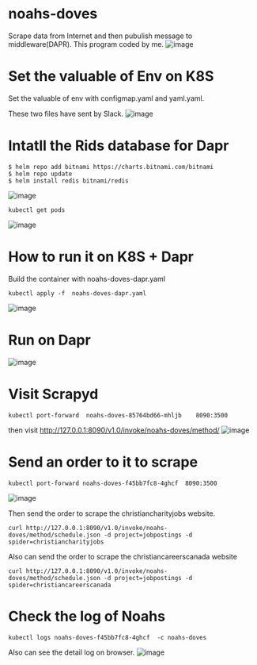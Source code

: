 # noahs-doves
Scrape data from Internet and then pubulish message to middleware(DAPR). This program coded by me.
![image](https://user-images.githubusercontent.com/75282285/150705453-9d2bb368-0747-4761-ace3-a91961d8728f.png)

# Set the valuable of Env on K8S
Set the valuable of env with configmap.yaml and yaml.yaml.

These two files have sent by Slack.
![image](https://user-images.githubusercontent.com/75282285/150704268-caab8678-ec21-41e7-ac92-ef77a663d852.png)

# Intatll the Rids database for Dapr
~~~
$ helm repo add bitnami https://charts.bitnami.com/bitnami
$ helm repo update
$ helm install redis bitnami/redis
~~~
![image](https://user-images.githubusercontent.com/75282285/150704314-d7ec9132-a96b-49e3-a506-a19d92541659.png)

~~~
kubectl get pods
~~~
![image](https://user-images.githubusercontent.com/75282285/150704338-f0a0f5f1-a06e-4aac-ad52-32956c97d819.png)


# How to run it on K8S + Dapr
Build the container with noahs-doves-dapr.yaml
~~~
kubectl apply -f  noahs-doves-dapr.yaml
~~~
![image](https://user-images.githubusercontent.com/75282285/150703819-724024ce-052f-4eb2-9d44-9160d2bff9fd.png)

# Run on Dapr
![image](https://user-images.githubusercontent.com/75282285/150703831-c4deaed3-daf3-4db8-88d3-be36aafa13d3.png)

# Visit Scrapyd
~~~
kubectl port-forward  noahs-doves-85764bd66-mhljb    8090:3500
~~~
then visit http://127.0.0.1:8090/v1.0/invoke/noahs-doves/method/
![image](https://user-images.githubusercontent.com/75282285/150703868-c055b7a3-f89b-44cc-a4d9-bdc0ef8e51cc.png)


# Send an order to it to scrape
~~~
kubectl port-forward noahs-doves-f45bb7fc8-4ghcf  8090:3500
~~~
![image](https://user-images.githubusercontent.com/75282285/150703926-0bad937b-f009-46c2-b139-6de6ee01920a.png)

Then send the order to scrape the christiancharityjobs website.
~~~
curl http://127.0.0.1:8090/v1.0/invoke/noahs-doves/method/schedule.json -d project=jobpostings -d spider=christiancharityjobs
~~~

Also can send the order to scrape the christiancareerscanada website
~~~
curl http://127.0.0.1:8090/v1.0/invoke/noahs-doves/method/schedule.json -d project=jobpostings -d spider=christiancareerscanada
~~~

# Check the log of Noahs
~~~
kubectl logs noahs-doves-f45bb7fc8-4ghcf  -c noahs-doves
~~~
Also can see the detail log on browser.
![image](https://user-images.githubusercontent.com/75282285/150704041-11c32dfe-593e-476f-b2df-f44f919c8cff.png)


